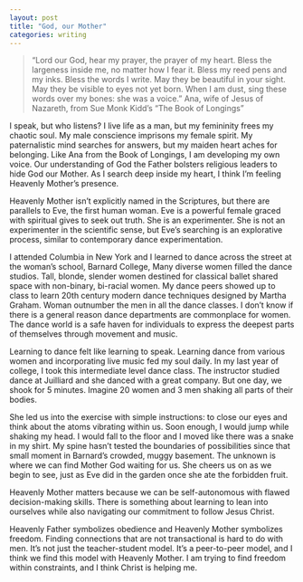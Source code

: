 ```yaml
---
layout: post
title: "God, our Mother"
categories: writing
---
```

> “Lord our God, hear my prayer, the prayer of my heart. Bless the largeness inside me, no matter how I fear it. Bless my reed pens and my inks. Bless the words I write. May they be beautiful in your sight. May they be visible to eyes not yet born. When I am dust, sing these words over my bones: she was a voice.”
> Ana, wife of Jesus of Nazareth, from Sue Monk Kidd’s “The Book of Longings”

I speak, but who listens? I live life as a man, but my femininity frees my chaotic soul. My male conscience imprisons my female spirit. My paternalistic mind searches for answers, but my maiden heart aches for belonging. Like Ana from the Book of Longings, I am developing my own voice. Our understanding of God the Father bolsters religious leaders to hide God our Mother. As I search deep inside my heart, I think I’m feeling Heavenly Mother’s presence.

Heavenly Mother isn’t explicitly named in the Scriptures, but there are parallels to Eve, the first human woman. Eve is a powerful female graced with spiritual gives to seek out truth. She is an experimenter. She is not an experimenter in the scientific sense, but Eve’s searching is an explorative process, similar to contemporary dance experimentation. 

I attended Columbia in New York and I learned to dance across the street at the woman’s school, Barnard College, Many diverse women filled the dance studios. Tall, blonde, slender women destined for classical ballet shared space with non-binary, bi-racial women. My dance peers showed up to class to learn 20th century modern dance techniques designed by Martha Graham. Woman outnumber the men in all the dance classes. I don’t know if there is a general reason dance departments are commonplace for women. The dance world is a safe haven for individuals to express the deepest parts of themselves through movement and music.

Learning to dance felt like learning to speak. Learning dance from various women and incorporating live music fed my soul daily. In my last year of college, I took this intermediate level dance class. The instructor studied dance at Juilliard and she danced with a great company. But one day, we shook for 5 minutes. Imagine 20 women and 3 men shaking all parts of their bodies. 

She led us into the exercise with simple instructions: to close our eyes and think about the atoms vibrating within us. Soon enough, I would jump while shaking my head. I would fall to the floor and I moved like there was a snake in my shirt. My spine hasn’t tested the boundaries of possibilities since that small moment in Barnard’s crowded, muggy basement. The unknown is where we can find Mother God waiting for us. She cheers us on as we begin to see, just as Eve did in the garden once she ate the forbidden fruit.

Heavenly Mother matters because we can be self-autonomous with flawed decision-making skills. There is something about learning to lean into ourselves while also navigating our commitment to follow Jesus Christ. 

Heavenly Father symbolizes obedience and Heavenly Mother symbolizes freedom. Finding connections that are not transactional is hard to do with men. It’s not just the teacher-student model. It’s a peer-to-peer model, and I think we find this model with Heavenly Mother. I am trying to find freedom within constraints, and I think Christ is helping me.
